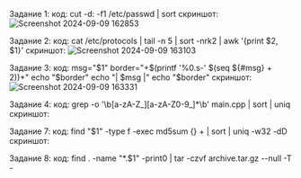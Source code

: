 Задание 1: 
код:
cut -d: -f1 /etc/passwd | sort
скриншот:
![Screenshot 2024-09-09 162853](https://github.com/user-attachments/assets/4650e7a5-41a1-45a9-9c1c-2e582cf4b4e3)

Задание 2: 
код:
cat /etc/protocols | tail -n 5 | sort -nrk2 | awk '{print $2, $1}'
скриншот:
![Screenshot 2024-09-09 163103](https://github.com/user-attachments/assets/828331c6-5642-4f0d-b69f-5675321caa1d)

Задание 3: 
код:
msg="$1"
border="+$(printf '%0.s-' $(seq ${#msg} + 2))+"
echo "$border"
echo "| $msg |"
echo "$border"
скриншот:
![Screenshot 2024-09-09 163331](https://github.com/user-attachments/assets/df98ec16-0516-45c2-8155-5a4e1c7de6c7)

Задание 4: 
код:
grep -o '\b[a-zA-Z_][a-zA-Z0-9_]*\b' main.cpp | sort | uniq
скриншот:



Задание 7: 
код:
find "$1" -type f -exec md5sum {} + | sort | uniq -w32 -dD
скриншот:


Задание 8: 
код:
find . -name "*.$1" -print0 | tar -czvf archive.tar.gz --null -T -
